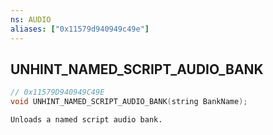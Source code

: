 ```yaml
---
ns: AUDIO
aliases: ["0x11579d940949c49e"]
---
```

## UNHINT_NAMED_SCRIPT_AUDIO_BANK

```c
// 0x11579D940949C49E
void UNHINT_NAMED_SCRIPT_AUDIO_BANK(string BankName);
```

```
Unloads a named script audio bank.
```
